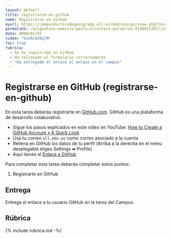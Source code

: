 ```yaml
---
layout: default
title: registrarse-en-github
name: Registrarse en GitHub
myurl: https://campusdoctoradoyposgrado.ull.es/mod/assign/view.php?id=282455&forceview=1
permalink: /asignatura-website-paula-alcantara-gutierrez-0100815207//tema0-introduccion/practicas/registrarse-en-github
date: 0000/01/01
video: "ezxRcdJ8glM"
toc: true
rubrica:
  - Se ha registrado en GitHub
  - Ha rellenado el formulario correctamente
  - "Ha entregado el enlace al enlace en el campus"
---
```


# Registrarse en GitHub (registrarse-en-github)

En esta tarea deberás registrarte en [GitHub.com](https://github.com).
GitHub es una plataforma de desarrollo colaborativo.

* Sigue los pasos explicados en este vídeo en YouTube: <a href="https://youtu.be/ezxRcdJ8glM" target="_blank">How to Create a GitHub Account • A Quick Look</a>
* Usa tu correo `ull.edu.es` como correo asociado a la cuenta
* Rellena en GitHub los datos de tu perfil (Arriba a la derecha en el menu desplegable eliges Settings ➡︎ Profile)
* Aquí tienes el <a href="https://github.com" target="_blank">Enlace a GitHub</a>

Para completar esta tarea deberás completar estos  puntos:

1. Registrarte en GitHub

## Entrega

Entrega el enlace  a tu usuario GitHub en la tarea del Campus. 

## Rúbrica

{% include rubrica.md -%}
